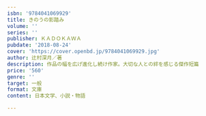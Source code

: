 ```yaml
---
isbn: '9784041069929'
title: きのうの影踏み
volume: ''
series: ''
publisher: ＫＡＤＯＫＡＷＡ
pubdate: '2018-08-24'
cover: 'https://cover.openbd.jp/9784041069929.jpg'
author: 辻村深月／著
description: 作品の幅を広げ進化し続け作家。大切な人との絆を感じる傑作短篇
price: '560'
genre: ''
target: 一般
format: 文庫
content: 日本文学、小説・物語

---
```

